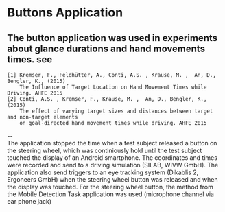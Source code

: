 Buttons Application
===

The button application was used in experiments about glance durations and hand movements times.
see
--
    [1] Kremser, F., Feldhütter, A., Conti, A.S. , Krause, M. ,  An, D., Bengler, K., (2015)
        The Influence of Target Location on Hand Movement Times while Driving. AHFE 2015
    [2] Conti, A.S. , Kremser, F., Krause, M. ,  An, D., Bengler, K., (2015)
        The effect of varying target sizes and distances between target and non-target elements
        on goal-directed hand movement times while driving. AHFE 2015
--  
The application stopped the time when a test subject released a button on the steering wheel, which was continiously hold until the test subject touched the display of an Android smartphone.
The coordinates and times were recorded and send to a driving simulation (SILAB, WIVW GmbH). 
The application also send triggers to an eye tracking system (Dikablis 2, Ergoneers GmbH) when the steering wheel button was released and when the display was touched.
For the steering wheel button, the method from the Mobile Detection Task application was used (microphone channel via ear phone jack)

